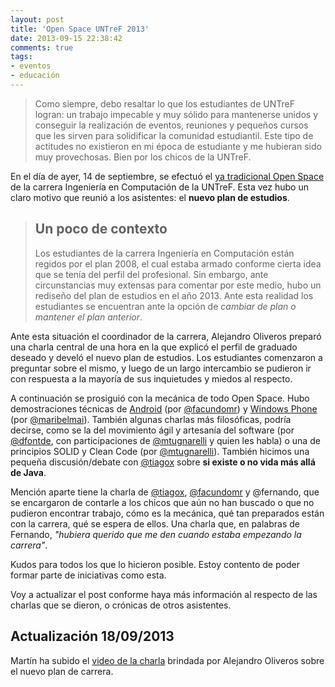 ```yaml
---
layout: post
title: 'Open Space UNTreF 2013'
date: 2013-09-15 22:38:42
comments: true
tags:
- eventos
- educación
---
```


> Como siempre, debo resaltar lo que los estudiantes de UNTreF logran: un trabajo impecable y muy sólido para mantenerse unidos y conseguir la realización de eventos, reuniones y pequeños cursos que les sirven para solidificar la comunidad estudiantil. Este tipo de actitudes no existieron en mi época de estudiante y me hubieran sido muy provechosas. Bien por los chicos de la UNTreF.

En el día de ayer, 14 de septiembre, se efectuó el [ya tradicional Open Space][openspaceuntref] de la carrera Ingeniería en Computación de la UNTreF. Esta vez hubo un claro motivo que reunió a los asistentes: el **nuevo plan de estudios**.

> ## Un poco de contexto
> Los estudiantes de la carrera Ingeniería en Computación están regidos por el plan 2008, el cual estaba armado conforme cierta idea que se tenía del perfil del profesional. Sin embargo, ante circunstancias muy extensas para comentar por este medio, hubo un rediseño del plan de estudios en el año 2013. Ante esta realidad los estudiantes se encuentran ante la opción de *cambiar de plan o mantener el plan anterior*.

Ante esta situación el coordinador de la carrera, Alejandro Oliveros preparó una charla central de una hora en la que explicó el perfil de graduado deseado y develó el nuevo plan de estudios. Los estudiantes comenzaron a preguntar sobre el mismo, y luego de un largo intercambio se pudieron ir con respuesta a la mayoría de sus inquietudes y miedos al respecto.

A continuación se prosiguió con la mecánica de todo Open Space. Hubo demostraciones técnicas de [Android][android] (por [@facundomr][facundomr]) y [Windows Phone][windowsphone] (por [@maribelmai][maribelmai]). También algunas charlas más filosóficas, podría decirse, como se la del movimiento ágil y artesanía del software (por [@dfontde][dfontde], con participaciones de [@mtugnarelli][mtugnarelli] y quien les habla) o una de principios SOLID y Clean Code (por [@mtugnarelli][mtugnarelli]). También hicimos una pequeña discusión/debate con [@tiagox][tiagox] sobre **si existe o no vida más allá de Java**.

Mención aparte tiene la charla de [@tiagox][tiagox], [@facundomr][facundomr] y @fernando, que se encargaron de contarle a los chicos que aún no han buscado o que no pudieron encontrar trabajo, cómo es la mecánica, qué tan preparados están con la carrera, qué se espera de ellos. Una charla que, en palabras de Fernando, *"hubiera querido que me den cuando estaba empezando la carrera"*.

Kudos para todos los que lo hicieron posible. Estoy contento de poder formar parte de iniciativas como esta.

Voy a actualizar el post conforme haya más información al respecto de las charlas que se dieron, o crónicas de otros asistentes.

## Actualización 18/09/2013

Martín ha subido el [video de la charla][charlacarrera] brindada por Alejandro Oliveros sobre el nuevo plan de carrera.

[openspaceuntref]: http://untrefcomputacion.com.ar/category/espacio-abierto/
[android]: http://developer.android.com/index.html
[windowsphone]: http://developer.windowsphone.com/
[facundomr]: https://twitter.com/facundomr
[maribelmai]: https://twitter.com/maribelmai
[dfontde]: https://twitter.com/dfontde
[mtugnarelli]: https://twitter.com/mtugnarelli
[tiagox]: https://twitter.com/tiagox
[charlacarrera]: http://www.youtube.com/watch?v=mp4OIhSkAeI